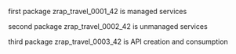 first package zrap_travel_0001_42 is managed services



second package zrap_travel_0002_42 is unmanaged services

third package zrap_travel_0003_42 is API creation and consumption
